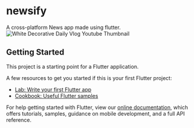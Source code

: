 # newsify

A cross-platform News app made using flutter. 
![White Decorative Daily Vlog Youtube Thumbnail](https://user-images.githubusercontent.com/61591967/167291803-c3d2a71d-c6a9-4956-ba79-cf0cd983b792.png)

## Getting Started

This project is a starting point for a Flutter application.

A few resources to get you started if this is your first Flutter project:

- [Lab: Write your first Flutter app](https://flutter.dev/docs/get-started/codelab)
- [Cookbook: Useful Flutter samples](https://flutter.dev/docs/cookbook)

For help getting started with Flutter, view our
[online documentation](https://flutter.dev/docs), which offers tutorials,
samples, guidance on mobile development, and a full API reference.
